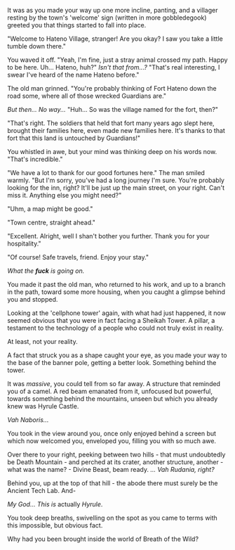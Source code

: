 It was as you made your way up one more incline, panting, and a villager resting by the town's 'welcome' sign (written in more gobbledegook) greeted you that things started to fall into place.

"Welcome to Hateno Village, stranger! Are you okay? I saw you take a little tumble down there."

You waved it off. "Yeah, I'm fine, just a stray animal crossed my path. Happy to be here. Uh... Hateno, huh?" _Isn't that from...?_ "That's real interesting, I swear I've heard of the name Hateno before."

The old man grinned. "You're probably thinking of Fort Hateno down the road some, where all of those wrecked Guardians are."

_But then... No way..._ "Huh... So was the village named for the fort, then?"

"That's right. The soldiers that held that fort many years ago slept here, brought their families here, even made new families here. It's thanks to that fort that this land is untouched by Guardians!"

You whistled in awe, but your mind was thinking deep on his words now. "That's incredible."

"We have a lot to thank for our good fortunes here." The man smiled warmly. "But I'm sorry, you've had a long journey I'm sure. You're probably looking for the inn, right? It'll be just up the main street, on your right. Can't miss it. Anything else you might need?"

"Uhm, a map might be good."

"Town centre, straight ahead."

"Excellent. Alright, well I shan't bother you further. Thank you for your hospitality."

"Of course! Safe travels, friend. Enjoy your stay."

_What the **fuck** is going on._

You made it past the old man, who returned to his work, and up to a branch in the path, toward some more housing, when you caught a glimpse behind you and stopped.

Looking at the 'cellphone tower' again, with what had just happened, it now seemed obvious that you were in fact facing a Sheikah Tower. A pillar, a testament to the technology of a people who could not truly exist in reality.

At least, not your reality.

A fact that struck you as a shape caught your eye, as you made your way to the base of the banner pole, getting a better look. Something behind the tower.

It was _massive_, you could tell from so far away. A structure that reminded you of a camel. A red beam emanated from it, unfocused but powerful, towards something behind the mountains, unseen but which you already knew was Hyrule Castle.

_Vah Naboris..._

You took in the view around you, once only enjoyed behind a screen but which now welcomed you, enveloped you, filling you with so much awe.

Over there to your right, peeking between two hills - that must undoubtedly be Death Mountain - and perched at its crater, another structure, another - what was the name? - Divine Beast, beam ready. _... Vah Rudania, right?_

Behind you, up at the top of that hill - the abode there must surely be the Ancient Tech Lab. And-

_My God... This is_ actually _Hyrule_.

You took deep breaths, swivelling on the spot as you came to terms with this impossible, but obvious fact. 

Why had you been brought inside the world of Breath of the Wild? 
